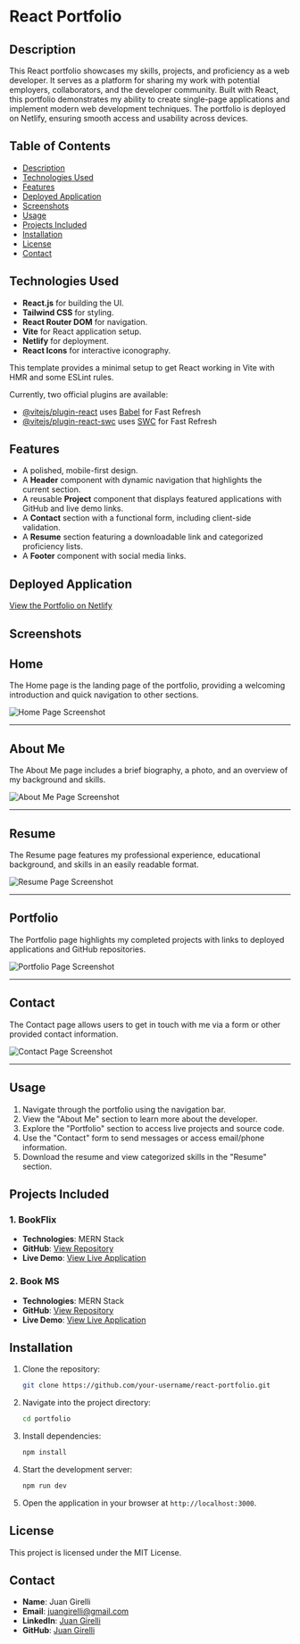 # React Portfolio

## Description
This React portfolio showcases my skills, projects, and proficiency as a web developer. It serves as a platform for sharing my work with potential employers, collaborators, and the developer community. Built with React, this portfolio demonstrates my ability to create single-page applications and implement modern web development techniques. The portfolio is deployed on Netlify, ensuring smooth access and usability across devices.

## Table of Contents
- [Description](#description)
- [Technologies Used](#technologies-used)
- [Features](#features)
- [Deployed Application](#deployed-application)
- [Screenshots](#screenshots)
- [Usage](#usage)
- [Projects Included](#projects-included)
- [Installation](#installation)
- [License](#license)
- [Contact](#contact)

## Technologies Used
- **React.js** for building the UI.
- **Tailwind CSS** for styling.
- **React Router DOM** for navigation.
- **Vite** for React application setup.
- **Netlify** for deployment.
- **React Icons** for interactive iconography.

This template provides a minimal setup to get React working in Vite with HMR and some ESLint rules.

Currently, two official plugins are available:

- [@vitejs/plugin-react](https://github.com/vitejs/vite-plugin-react/blob/main/packages/plugin-react/README.md) uses [Babel](https://babeljs.io/) for Fast Refresh
- [@vitejs/plugin-react-swc](https://github.com/vitejs/vite-plugin-react-swc) uses [SWC](https://swc.rs/) for Fast Refresh

## Features
- A polished, mobile-first design.
- A **Header** component with dynamic navigation that highlights the current section.
- A reusable **Project** component that displays featured applications with GitHub and live demo links.
- A **Contact** section with a functional form, including client-side validation.
- A **Resume** section featuring a downloadable link and categorized proficiency lists.
- A **Footer** component with social media links.


## Deployed Application
[View the Portfolio on Netlify](https://spiffy-biscuit-3e8863.netlify.app/)


## Screenshots
## Home

The Home page is the landing page of the portfolio, providing a welcoming introduction and quick navigation to other sections.

![Home Page Screenshot](./Develope/src/assets/ScreenShots/Home.png)

---

## About Me

The About Me page includes a brief biography, a photo, and an overview of my background and skills.

![About Me Page Screenshot](./Develope/src/assets/ScreenShots/About.png)

---

## Resume

The Resume page features my professional experience, educational background, and skills in an easily readable format.

![Resume Page Screenshot](./Develope/src/assets/ScreenShots/Resume.png)

---

## Portfolio

The Portfolio page highlights my completed projects with links to deployed applications and GitHub repositories.

![Portfolio Page Screenshot](./Develope/src/assets/ScreenShots/Projects.png)

---

## Contact

The Contact page allows users to get in touch with me via a form or other provided contact information.

![Contact Page Screenshot](./Develope/src/assets/ScreenShots/Contact.png)

---

## Usage
1. Navigate through the portfolio using the navigation bar.
2. View the "About Me" section to learn more about the developer.
3. Explore the "Portfolio" section to access live projects and source code.
4. Use the "Contact" form to send messages or access email/phone information.
5. Download the resume and view categorized skills in the "Resume" section.

## Projects Included
### 1. **BookFlix**
   - **Technologies**: MERN Stack
   - **GitHub**: [View Repository](https://github.com/YouafKhan1)
   - **Live Demo**: [View Live Application](https://bookflix.example.com)

### 2. **Book MS**
   - **Technologies**: MERN Stack
   - **GitHub**: [View Repository](https://github.com/YouafKhan1)
   - **Live Demo**: [View Live Application](https://bookms.example.com)



## Installation
1. Clone the repository:
   ```bash
   git clone https://github.com/your-username/react-portfolio.git
   ```

2. Navigate into the project directory:
   ```bash
   cd portfolio
   ```

3. Install dependencies:
   ```bash
   npm install
   ```

4. Start the development server:
   ```bash
   npm run dev
   ```


5. Open the application in your browser at `http://localhost:3000`.

## License
 This project is licensed under the MIT License.

## Contact
 - **Name**: Juan Girelli 
 - **Email**: [juangirelli@gmail.com](mailto:juangirelli@gmail.com)
 - **LinkedIn**: [Juan Girelli](https://www.linkedin.com/in/juan-girelli/)
 - **GitHub**: [Juan Girelli](https://github.com/JuanGirelli)



